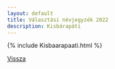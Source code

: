```yaml
---
layout: default
title: Választási névjegyzék 2022
description: Kisbárapáti
---
```


{% include Kisbaarapaati.html %}

[Vissza](./)